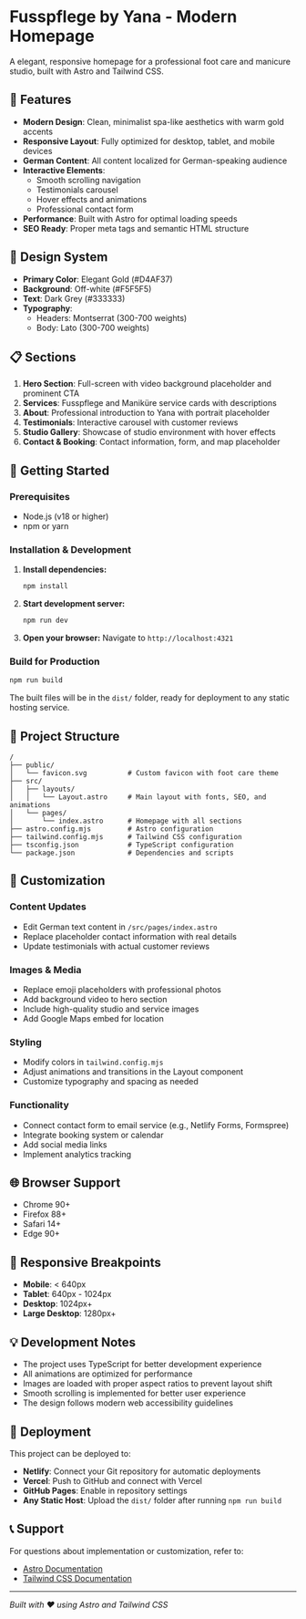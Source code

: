 # Fusspflege by Yana - Modern Homepage

A elegant, responsive homepage for a professional foot care and manicure studio, built with Astro and Tailwind CSS.

## 🌟 Features

- **Modern Design**: Clean, minimalist spa-like aesthetics with warm gold accents
- **Responsive Layout**: Fully optimized for desktop, tablet, and mobile devices
- **German Content**: All content localized for German-speaking audience
- **Interactive Elements**: 
  - Smooth scrolling navigation
  - Testimonials carousel
  - Hover effects and animations
  - Professional contact form
- **Performance**: Built with Astro for optimal loading speeds
- **SEO Ready**: Proper meta tags and semantic HTML structure

## 🎨 Design System

- **Primary Color**: Elegant Gold (#D4AF37)
- **Background**: Off-white (#F5F5F5) 
- **Text**: Dark Grey (#333333)
- **Typography**: 
  - Headers: Montserrat (300-700 weights)
  - Body: Lato (300-700 weights)

## 📋 Sections

1. **Hero Section**: Full-screen with video background placeholder and prominent CTA
2. **Services**: Fusspflege and Maniküre service cards with descriptions
3. **About**: Professional introduction to Yana with portrait placeholder
4. **Testimonials**: Interactive carousel with customer reviews
5. **Studio Gallery**: Showcase of studio environment with hover effects
6. **Contact & Booking**: Contact information, form, and map placeholder

## 🚀 Getting Started

### Prerequisites
- Node.js (v18 or higher)
- npm or yarn

### Installation & Development

1. **Install dependencies:**
   ```bash
   npm install
   ```

2. **Start development server:**
   ```bash
   npm run dev
   ```

3. **Open your browser:**
   Navigate to `http://localhost:4321`

### Build for Production

```bash
npm run build
```

The built files will be in the `dist/` folder, ready for deployment to any static hosting service.

## 📁 Project Structure

```
/
├── public/
│   └── favicon.svg          # Custom favicon with foot care theme
├── src/
│   ├── layouts/
│   │   └── Layout.astro     # Main layout with fonts, SEO, and animations
│   └── pages/
│       └── index.astro      # Homepage with all sections
├── astro.config.mjs         # Astro configuration
├── tailwind.config.mjs      # Tailwind CSS configuration
├── tsconfig.json            # TypeScript configuration
└── package.json             # Dependencies and scripts
```

## 🎯 Customization

### Content Updates
- Edit German text content in `/src/pages/index.astro`
- Replace placeholder contact information with real details
- Update testimonials with actual customer reviews

### Images & Media
- Replace emoji placeholders with professional photos
- Add background video to hero section
- Include high-quality studio and service images
- Add Google Maps embed for location

### Styling
- Modify colors in `tailwind.config.mjs`
- Adjust animations and transitions in the Layout component
- Customize typography and spacing as needed

### Functionality
- Connect contact form to email service (e.g., Netlify Forms, Formspree)
- Integrate booking system or calendar
- Add social media links
- Implement analytics tracking

## 🌐 Browser Support

- Chrome 90+
- Firefox 88+
- Safari 14+
- Edge 90+

## 📱 Responsive Breakpoints

- **Mobile**: < 640px
- **Tablet**: 640px - 1024px  
- **Desktop**: 1024px+
- **Large Desktop**: 1280px+

## 💡 Development Notes

- The project uses TypeScript for better development experience
- All animations are optimized for performance
- Images are loaded with proper aspect ratios to prevent layout shift
- Smooth scrolling is implemented for better user experience
- The design follows modern web accessibility guidelines

## 🚀 Deployment

This project can be deployed to:
- **Netlify**: Connect your Git repository for automatic deployments
- **Vercel**: Push to GitHub and connect with Vercel
- **GitHub Pages**: Enable in repository settings
- **Any Static Host**: Upload the `dist/` folder after running `npm run build`

## 📞 Support

For questions about implementation or customization, refer to:
- [Astro Documentation](https://docs.astro.build/)
- [Tailwind CSS Documentation](https://tailwindcss.com/docs)

---

*Built with ❤️ using Astro and Tailwind CSS*
